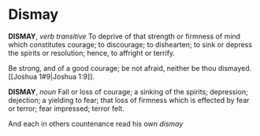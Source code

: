 # Dismay

**DISMAY**, _verb transitive_ To deprive of that strength or firmness of mind which constitutes courage; to discourage; to dishearten; to sink or depress the spirits or resolution; hence, to affright or terrify.

Be strong, and of a good courage; be not afraid, neither be thou dismayed. [[Joshua 1#9|Joshua 1:9]].

**DISMAY**, _noun_ Fall or loss of courage; a sinking of the spirits; depression; dejection; a yielding to fear; that loss of firmness which is effected by fear or terror; fear impressed; terror felt.

And each in others countenance read his own _dismay_
